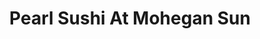 ---
layout: place
title: "Pearl Sushi At Mohegan Sun"
permalink: /pennsylvania/wilkes-barre/pearl-sushi-at-mohegan-sun.html
stateAbbr: PA
stateName: Pennsylvania
cityName: Wilkes-Barre
seo:
  name: "Pearl Sushi At Mohegan Sun"
  type: Restaurant
  links: https://moheganpa.com/poi/dining/pearl.html
description: "Pearl Sushi At Mohegan Sun serves delicious sushi in Wilkes-Barre, Pennsylvania. Try fresh Japanese dishes for a great dining experience. "
place_id: ChIJtWFbFuUbxYkRb3sgx2slMIk
photos:
  - name: >-
      places/ChIJtWFbFuUbxYkRb3sgx2slMIk/photos/AeeoHcJfaMpTPxMKOSVJB3pRyNNoviCHabf-hctTkFcnU8yWmS6VNdwT1o6jiNHMP8NfNpaVnNxvM1JuWuBbt31KZ1qZhcrIE85z4pIgxZovT16qQt6AZFf3b0ljcx0-GCoJ31hnIJsP_nUbyHSjO6tYNOhXOsdHAIIXR2cxkCa1QsdSEMdkLJ-g5zXnSzKblrpa9hDA9BZfmpCx4Z73lNsIT4x0ZVcIsi-b3Ggg4adEtv5kcPStFDFujW1HoKyAfGfiu52qNyVlsdVJ6GjZMUyJ-zg5D4gUyRiMxAE4l4RbQaYO_A
    widthPx: 1415
    heightPx: 682
    authorAttributions:
      - displayName: Pearl Sushi At Mohegan Sun
        uri: https://maps.google.com/maps/contrib/116236185560103370487
        photoUri: >-
          https://lh3.googleusercontent.com/a-/ALV-UjUx_aJ9bR04TirgGQUHOQLn6cI6ECUBI-YSFMtOTwx3RaAzC2k=s100-p-k-no-mo
    flagContentUri: >-
      https://www.google.com/local/imagery/report/?cb_client=maps_api_places.places_api&image_key=!1e10!2sAF1QipMdUC8QM9VGCNx85A0dfMNwISaX5TrLwaxOjR0D&hl=en-US
    googleMapsUri: >-
      https://www.google.com/maps/place//data=!3m4!1e2!3m2!1sAF1QipMdUC8QM9VGCNx85A0dfMNwISaX5TrLwaxOjR0D!2e10!4m2!3m1!1s0x89c51be5165b61b5:0x8930256bc7207b6f
  - name: >-
      places/ChIJtWFbFuUbxYkRb3sgx2slMIk/photos/AeeoHcKI8DJ0O3gxKbxNV0iKLYtJeJOR-vbtU8PZrxdDj0DHh9miqap5hdvyx-QbF543ct7LOehtvdP892su2gDrx6m8Ed9iz9tRkCW-EWcQO0PpIV3vml80npL-HFAZVoNdT23PGmnowBkPp_yfbF6Uvh1NH2wL35u3aOvSEHs_qllIojRd5hZf0ZswrJ2jN4yLmBlfbsbUfQF3rDHeVsYRo2t4N7XPpXspF3l_C7Hp9b5bg2iJXEtVDoQxhOFKqoTGq4tWDqMeuVczVv0P8Smp3Oo0C-KcXPGSAyxuxfZVPydDBg
    widthPx: 1631
    heightPx: 680
    authorAttributions:
      - displayName: Pearl Sushi At Mohegan Sun
        uri: https://maps.google.com/maps/contrib/116236185560103370487
        photoUri: >-
          https://lh3.googleusercontent.com/a-/ALV-UjUx_aJ9bR04TirgGQUHOQLn6cI6ECUBI-YSFMtOTwx3RaAzC2k=s100-p-k-no-mo
    flagContentUri: >-
      https://www.google.com/local/imagery/report/?cb_client=maps_api_places.places_api&image_key=!1e10!2sAF1QipPAnw6Ur6X9HraCCZKIYIqSoAaaZ67eHeOyXVMK&hl=en-US
    googleMapsUri: >-
      https://www.google.com/maps/place//data=!3m4!1e2!3m2!1sAF1QipPAnw6Ur6X9HraCCZKIYIqSoAaaZ67eHeOyXVMK!2e10!4m2!3m1!1s0x89c51be5165b61b5:0x8930256bc7207b6f
  - name: >-
      places/ChIJtWFbFuUbxYkRb3sgx2slMIk/photos/AeeoHcIHZB0un2MNcpxIzz06GibYTCZbxe1HP9fNemSZxJZxtzRhasebMOjsiYlRXQvOb6d2pTI8jYEn4i9kqj3FYT1rp_hDylXEBBlv_XdNwbvKyP3GnOai85oP7PXvbOLOeA0izoO97BmgRDayTdC9fo4TmOKUZy2e_Jc_eNn-acX9KVcpa1Xtbz2mQKhSYq3h0uihbjQDS29rZKw8bhoyQHEjtVpfuDHwYGQAEjQk4ufk8k-aIezf_860dycAJKTgZkQlmmwoMJ_ou0JeZ-kiAym0CEvuUhD-94x_RlUTAwdQN6z5bByfAJRW4ifQJqX88Ao5_KdITQfWTKzvY3sZj4glCaCOo9vAhsHTsTQsZC9JEGzJhjMIXzKL39ZXAMcc1aHWHleFUfn4j8Sm108_DYz0SViM53Cy_NSwS-1soFVfIKeW
    widthPx: 2454
    heightPx: 2925
    authorAttributions:
      - displayName: Fred Potenza
        uri: https://maps.google.com/maps/contrib/107427595841909292238
        photoUri: >-
          https://lh3.googleusercontent.com/a-/ALV-UjUo7SQYAmZ1tNr2tbzyBs4V0eXKdjhsVWEWJaB73_a1ZSYsjE7kdw=s100-p-k-no-mo
    flagContentUri: >-
      https://www.google.com/local/imagery/report/?cb_client=maps_api_places.places_api&image_key=!1e10!2sCIHM0ogKEICAgIDkz5u4gwE&hl=en-US
    googleMapsUri: >-
      https://www.google.com/maps/place//data=!3m4!1e2!3m2!1sCIHM0ogKEICAgIDkz5u4gwE!2e10!4m2!3m1!1s0x89c51be5165b61b5:0x8930256bc7207b6f
  - name: >-
      places/ChIJtWFbFuUbxYkRb3sgx2slMIk/photos/AeeoHcJ8W9-14cgBfOUDzRSAy0R0Qiz85MKhN3a4dO3wc8qrSsDVdAYptwXOys93R1ZCzs2IYlryEU0CeyB93b_00V9X4MTWOEpeSwWZmXGJqSh0UZPueZATWzTdZKJnCGAEZKKGnVGH_yUjo8yjpMQqxr5S51s-kL274nYvqBURwYejGpZzTFoCl9USI7XzdM4thyE34d4wS5dwd6uHWK782KzYqOhUp3vSR7TijtacbLGOdY2QZw12P0zftZ23MZh44Q_3g562dcKqKfd9XT8k3Q2bLxsbvyTXmFvn7y5FbvgFH6ogBi2SPRhcnayWcQa0FJ7kuWOXUbpOIcu9A3I1jN_0xmdZds-5NmpcNiOSw9lGY1OMh43v28a2CU8GvJYchU-xpDRY4THZ4HUeoYH2We4T958ih8LcL6L5gLWlVqgGH4gh
    widthPx: 4608
    heightPx: 3456
    authorAttributions:
      - displayName: Ed Swan
        uri: https://maps.google.com/maps/contrib/111886269794017192828
        photoUri: >-
          https://lh3.googleusercontent.com/a-/ALV-UjWfffhhnmeGtFYkNWaHh-RRwtS6pWlC5uUt1SLXV4Tk7pUXPTBw=s100-p-k-no-mo
    flagContentUri: >-
      https://www.google.com/local/imagery/report/?cb_client=maps_api_places.places_api&image_key=!1e10!2sCIHM0ogKEICAgIDhjPOs0gE&hl=en-US
    googleMapsUri: >-
      https://www.google.com/maps/place//data=!3m4!1e2!3m2!1sCIHM0ogKEICAgIDhjPOs0gE!2e10!4m2!3m1!1s0x89c51be5165b61b5:0x8930256bc7207b6f
  - name: >-
      places/ChIJtWFbFuUbxYkRb3sgx2slMIk/photos/AeeoHcLFn4KPie-i-063Dy7u6n_PvCOx5fupyUov7a5GRpyRmLq-USmeSGNCb6GYCkIsbny4x1O86kSg5QslTyEUErxERjoCOgs1PKdRlgudIeobSzzRAVqKBwNZOiEzvOmvnE0dTtrkHCcS4UXH1K6wTW3RD-EkOikqSFRg6F3qNcYoSEmb-mxwTQgzIcQ6XRPZfqlTRD8vMp3wPfWF542ZWiNu6jDFcAAzziCYwm6PkQsCVdVqFeEfC_FrXxNwyC3RxoM0PW9NnkXwXw_WavYCt6naoC563M04PsgoH0tbgZIdE7o_7b46r3ec9KOdC9HoCSjGqeKxasNrE2YYikJ2Oojgttvym5duH0MuyZ_3LQwlMV_7GtzmPqsUAnEl5ftYEyv4TbYPu0m4JRozDUOMBZ9PI_nMssq-EhhNyT5Bd8xPanwK
    widthPx: 3024
    heightPx: 4032
    authorAttributions:
      - displayName: Arthur MacNew (Art)
        uri: https://maps.google.com/maps/contrib/100582896727820392067
        photoUri: >-
          https://lh3.googleusercontent.com/a-/ALV-UjWbIHWCN3uuybnBqhMANCuudWMPdckOqb3ZsGiamS-qPUz06jR52g=s100-p-k-no-mo
    flagContentUri: >-
      https://www.google.com/local/imagery/report/?cb_client=maps_api_places.places_api&image_key=!1e10!2sCIHM0ogKEICAgICEtuH7pgE&hl=en-US
    googleMapsUri: >-
      https://www.google.com/maps/place//data=!3m4!1e2!3m2!1sCIHM0ogKEICAgICEtuH7pgE!2e10!4m2!3m1!1s0x89c51be5165b61b5:0x8930256bc7207b6f
  - name: >-
      places/ChIJtWFbFuUbxYkRb3sgx2slMIk/photos/AeeoHcIM7tcpxGpiFwaKICjXg-oTufv_ADl8iIreKh5y_lBjBRbeSAfsbhuXth_rs13ck8mgmDRW57Xbo4n60YpVx0PsHaoCDeSqZM2U2CAJKqyf0rGAkBbFy3V71Z1EW8nRjdOFRc4Omw1CVTmtL6WFhnGmjgjoO1Yh_eQmU3gCtgDkVby-3uzvRf09b6KhHQveb_T57OrZfTELUDObhZ3Mbwbvq9Dh8htOtF-AwZTUtyXDIKAtBRBp5YhVbNF4B2OXfna95dJo8KGylCPZpsTGq2huTnUKjO6-iSeaRoWHkt5Wkor-Ol3PxJzcE2J1FrvtlnN2BGFxMXNcAkiKHg9xeUIwOjhMN3sQj4hLR4JugU5SyQD1EhidHFFhmLBDwtk2cGySbrJvZmU-IkPoZB_tuZ6yaBW-8g8NIyo9_3LZAJ7fAmr8
    widthPx: 3024
    heightPx: 4032
    authorAttributions:
      - displayName: Arthur MacNew (Art)
        uri: https://maps.google.com/maps/contrib/100582896727820392067
        photoUri: >-
          https://lh3.googleusercontent.com/a-/ALV-UjWbIHWCN3uuybnBqhMANCuudWMPdckOqb3ZsGiamS-qPUz06jR52g=s100-p-k-no-mo
    flagContentUri: >-
      https://www.google.com/local/imagery/report/?cb_client=maps_api_places.places_api&image_key=!1e10!2sCIHM0ogKEICAgICEtsHd8QE&hl=en-US
    googleMapsUri: >-
      https://www.google.com/maps/place//data=!3m4!1e2!3m2!1sCIHM0ogKEICAgICEtsHd8QE!2e10!4m2!3m1!1s0x89c51be5165b61b5:0x8930256bc7207b6f
  - name: >-
      places/ChIJtWFbFuUbxYkRb3sgx2slMIk/photos/AeeoHcIGU2c01O5MYSRazTTNfu8YtR5s7Zv_WEgXhcwrmhMdK53tlgLYmMQI8Ia-XiUM0IjAuwvAS78_zrrG4oUh-r4eCnV98Tc-bQeymOGrcAuWIqxJFZ4_reGPEdOYvdZbAG4nGRLEXTAwoqEvmOs7B46QaEodvowEVbQInPCFkT-jAniKMBpWhuNIiNsso1wopeCXUSiwg7viwhBgP87nNFNbk_EzvGLR6c-dv66s4iefxRGa6kc7LmRCnRcjavdHZr5g3lvdeKuoluyxgoAkX_VDngmRJkEkLDLiWBGWFHzlBeQod-dNZJ3_BqzoWKkNrzxwGwEULWsXR8b58tpq4Rau4xClqcP-cWclzQvtaUpMhILKDts2gynvZ52SClsjxtGTawIYFMc4kci0AUSyioEmwVOSnFmoj7EcF4Px5xc
    widthPx: 3024
    heightPx: 4032
    authorAttributions:
      - displayName: Arthur MacNew (Art)
        uri: https://maps.google.com/maps/contrib/100582896727820392067
        photoUri: >-
          https://lh3.googleusercontent.com/a-/ALV-UjWbIHWCN3uuybnBqhMANCuudWMPdckOqb3ZsGiamS-qPUz06jR52g=s100-p-k-no-mo
    flagContentUri: >-
      https://www.google.com/local/imagery/report/?cb_client=maps_api_places.places_api&image_key=!1e10!2sCIHM0ogKEICAgICk2dLwJg&hl=en-US
    googleMapsUri: >-
      https://www.google.com/maps/place//data=!3m4!1e2!3m2!1sCIHM0ogKEICAgICk2dLwJg!2e10!4m2!3m1!1s0x89c51be5165b61b5:0x8930256bc7207b6f
  - name: >-
      places/ChIJtWFbFuUbxYkRb3sgx2slMIk/photos/AeeoHcLpLAVb-brJKwOmDJ73GqPCJlo4nw5xU7CE3mE-FLmh77ToiwY73QEN1-i-hygTLMP5R3qGSdtt-Vax85BmvFaZ8y3e-gmcwZ8uD_sqB9Tf1FfDYLUlwk5oOZ2SlyoLong45dOzHMvbn7IhorBpN2MK0Liv25mgUNIbplL7dWyW_SgbAXfYOHD0NmPz_GmbAvedhyE3QkRIkOM2G21H0gL6MJ_TcBchlrGosA31mkXyrgS0enrdr4MmqTy2L81BLBa4orJveOlPlYWP5y4RjlTUJfI-6_bjZ8pMPtn9fp9uJ25juwp13_1-tXE2OaQ_f2TginQiCfcYgdEDo-ySeb9K4MFZzy0WtoZA8YkHsT8U4i7cUit-nRCg1R6QkDyRr5flGSc70WG5s-uh6XowfIiEBiNQqJ0juTm6wsXfqard7zOq
    widthPx: 4032
    heightPx: 3024
    authorAttributions:
      - displayName: Arthur MacNew (Art)
        uri: https://maps.google.com/maps/contrib/100582896727820392067
        photoUri: >-
          https://lh3.googleusercontent.com/a-/ALV-UjWbIHWCN3uuybnBqhMANCuudWMPdckOqb3ZsGiamS-qPUz06jR52g=s100-p-k-no-mo
    flagContentUri: >-
      https://www.google.com/local/imagery/report/?cb_client=maps_api_places.places_api&image_key=!1e10!2sCIHM0ogKEICAgICk2dLu7QE&hl=en-US
    googleMapsUri: >-
      https://www.google.com/maps/place//data=!3m4!1e2!3m2!1sCIHM0ogKEICAgICk2dLu7QE!2e10!4m2!3m1!1s0x89c51be5165b61b5:0x8930256bc7207b6f
  - name: >-
      places/ChIJtWFbFuUbxYkRb3sgx2slMIk/photos/AeeoHcKu8AEum-YFA0Fo_xP29yZBjBHkxfnzXKHw5z6k0PMFGPJcRhT9ujo6SAOBFjOkANLTrspOn2Vg-hk597GbXQarYEZ2wasPUVPp9gJFdpzzBmoRo_4zjkT4S7AGijvfEX6yMfJ-3Ax0e_ccnowrbx2xmVpeIKERllNOoekhVp4oqIY8BOspYPvho97j5QTfd2jqhSMsUxt9ldtKFGfPI6DtDjtxlcQNqtPzY99T9hu-agXlESzvXWpUKZEyfnYOMGI92Qz12Z7RSjV5V8-lSa_uNRGnHGGRUyZsmBXTQZLNumVF_LOYsWLCTA6CWN_nPEEs5k20wROMR9HKW3RRGnJiCHwgu4lpTIQ2Ft0jd0nhSVonNIEwxBpf355IQmFmhcFOmYpcfILihcVUVl0e_qJXS8IudeyY4BM1ez1FYYbaIJoC
    widthPx: 3024
    heightPx: 4032
    authorAttributions:
      - displayName: Arthur MacNew (Art)
        uri: https://maps.google.com/maps/contrib/100582896727820392067
        photoUri: >-
          https://lh3.googleusercontent.com/a-/ALV-UjWbIHWCN3uuybnBqhMANCuudWMPdckOqb3ZsGiamS-qPUz06jR52g=s100-p-k-no-mo
    flagContentUri: >-
      https://www.google.com/local/imagery/report/?cb_client=maps_api_places.places_api&image_key=!1e10!2sCIHM0ogKEICAgICEtsHktgE&hl=en-US
    googleMapsUri: >-
      https://www.google.com/maps/place//data=!3m4!1e2!3m2!1sCIHM0ogKEICAgICEtsHktgE!2e10!4m2!3m1!1s0x89c51be5165b61b5:0x8930256bc7207b6f
  - name: >-
      places/ChIJtWFbFuUbxYkRb3sgx2slMIk/photos/AeeoHcIJQRHVdUsymXznK6rFsfwBtHrqT_Gb_WJIk9nLAn3NnU1r7o73LNkfbVlkFlVLviC4dmiLxqJSOUrVD36yS1FDl0jcM1Luvw_cuY-_S45Z-YnVax9pHizpxri5Z1fEh5p5tgTbGXo5z630dx352T4cGxQxkLb8gR1fnFDxhOJwO8Q91R3ez_i-aDUCHxxH961zcYeFPmNu4geeR8TU3rH8LwipS5oTYf19EwIJVp0L7flKB1Ri-9-QDFvPzYL1kpbVyZ7R6uDq7CsUPVdH-QddPzSfvZ2rP8PJNqQLQ_Wb720P3nySyy4roSI-Rsy-8o6vIui3q81HksouNlomXntzlZ0KS-8MTlmvQrUv7TolZew5PSi-CUvbqrTqN-1tyfjbHqoO0Bwuf5K1oHi5Nb5X7JBrsHBf60zR4EB-r5u95ght
    widthPx: 4032
    heightPx: 3024
    authorAttributions:
      - displayName: Arthur MacNew (Art)
        uri: https://maps.google.com/maps/contrib/100582896727820392067
        photoUri: >-
          https://lh3.googleusercontent.com/a-/ALV-UjWbIHWCN3uuybnBqhMANCuudWMPdckOqb3ZsGiamS-qPUz06jR52g=s100-p-k-no-mo
    flagContentUri: >-
      https://www.google.com/local/imagery/report/?cb_client=maps_api_places.places_api&image_key=!1e10!2sCIHM0ogKEICAgICk2dLE1gE&hl=en-US
    googleMapsUri: >-
      https://www.google.com/maps/place//data=!3m4!1e2!3m2!1sCIHM0ogKEICAgICk2dLE1gE!2e10!4m2!3m1!1s0x89c51be5165b61b5:0x8930256bc7207b6f
address: 1280 Hwy 315 Blvd, Wilkes-Barre, PA 18702, USA
street: 1280 Hwy 315 Blvd
city: Wilkes-Barre
state: PA
zip: '18702'
country: USA
neighborhood: null
latitude: '41.269688'
longitude: '-75.821296'
accessibility_options:
  wheelchairAccessibleParking: true
  wheelchairAccessibleEntrance: true
  wheelchairAccessibleRestroom: true
  wheelchairAccessibleSeating: true
business_status: OPERATIONAL
name: Pearl Sushi At Mohegan Sun
google_maps_links:
  directionsUri: >-
    https://www.google.com/maps/dir//''/data=!4m7!4m6!1m1!4e2!1m2!1m1!1s0x89c51be5165b61b5:0x8930256bc7207b6f!3e0
  placeUri: https://maps.google.com/?cid=9885442326910761839
  writeAReviewUri: >-
    https://www.google.com/maps/place//data=!4m3!3m2!1s0x89c51be5165b61b5:0x8930256bc7207b6f!12e1
  reviewsUri: >-
    https://www.google.com/maps/place//data=!4m4!3m3!1s0x89c51be5165b61b5:0x8930256bc7207b6f!9m1!1b1
  photosUri: >-
    https://www.google.com/maps/place//data=!4m3!3m2!1s0x89c51be5165b61b5:0x8930256bc7207b6f!10e5
primary_type: Sushi Restaurant
opening_hours:
  regular: null
  current: null
secondary_opening_hours:
  regular:
    weekdayDescriptions: null
    type: null
  current:
    weekdayDescriptions: null
    type: null
phone: (570) 831-2100
price_level: null
price_range: $20 &ndash; $30
rating: '4.2'
rating_count: 56
website: https://moheganpa.com/poi/dining/pearl.html
reviews: null
parking_options: null
payment_options: null
allow_dogs: null
curbside_pickup: null
delivery: null
dine_in: null
good_for_children: null
good_for_groups: null
good_for_sports: null
live_music: null
menu_for_children: null
outdoor_seating: null
reservable: null
restroom: null
serves_beer: null
serves_breakfast: null
serves_brunch: null
serves_cocktails: null
serves_coffee: null
serves_dinner: null
serves_dessert: null
serves_lunch: null
serves_vegetarian_food: null
serves_wine: null
takeout: null
summary: null

---